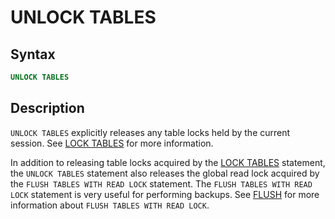 # UNLOCK TABLES

## Syntax

```sql
UNLOCK TABLES
```

## Description

`UNLOCK TABLES` explicitly releases any table locks held by the
current session. See [LOCK TABLES](/sql-statements-structure/sql-statements/transactions/lock-tables) for more information.

In addition to releasing table locks acquired by the [LOCK TABLES](/sql-statements-structure/sql-statements/transactions/lock-tables) statement, the `UNLOCK TABLES` statement also releases the global read lock acquired by the `FLUSH TABLES WITH READ LOCK` statement.  The `FLUSH TABLES WITH READ LOCK` statement is very useful for performing backups. See [FLUSH](/sql-statements-structure/sql-statements/administrative-sql-statements/flush-commands/flush) for more information about `FLUSH TABLES WITH READ LOCK`.